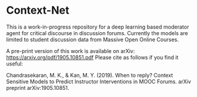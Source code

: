 # Context-Net
This is a work-in-progress repository for a deep learning based moderator agent for critical discourse in discussion forums. Currently the models are limited to student discussion data from Massive Open Online Courses.

A pre-print version of this work is available on arXiv: https://arxiv.org/pdf/1905.10851.pdf
Please cite as follows if you find it useful:

Chandrasekaran, M. K., & Kan, M. Y. (2019). When to reply? Context Sensitive Models to Predict Instructor Interventions in MOOC Forums. arXiv preprint arXiv:1905.10851.

